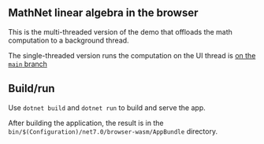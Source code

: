 ## MathNet linear algebra in the browser

This is the multi-threaded version of the demo that offloads the math computation to a background thread.

The single-threaded version runs the computation on the UI thread is [on the `main` branch](https://github.com/lambdageek/maath/tree/main)

## Build/run

Use `dotnet build` and `dotnet run` to build and serve the app.


After building the application, the result is in the `bin/$(Configuration)/net7.0/browser-wasm/AppBundle` directory.

